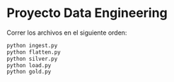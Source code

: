 # Proyecto Data Engineering
Correr los archivos en el siguiente orden:
```bash
python ingest.py
python flatten.py
python silver.py
python load.py
python gold.py
```

